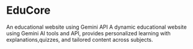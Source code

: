 # EduCore
An educational website using Gemini API
A dynamic educational website using Gemini AI tools and API, provides personalized learning with explanations,quizzes, and tailored content across subjects.
